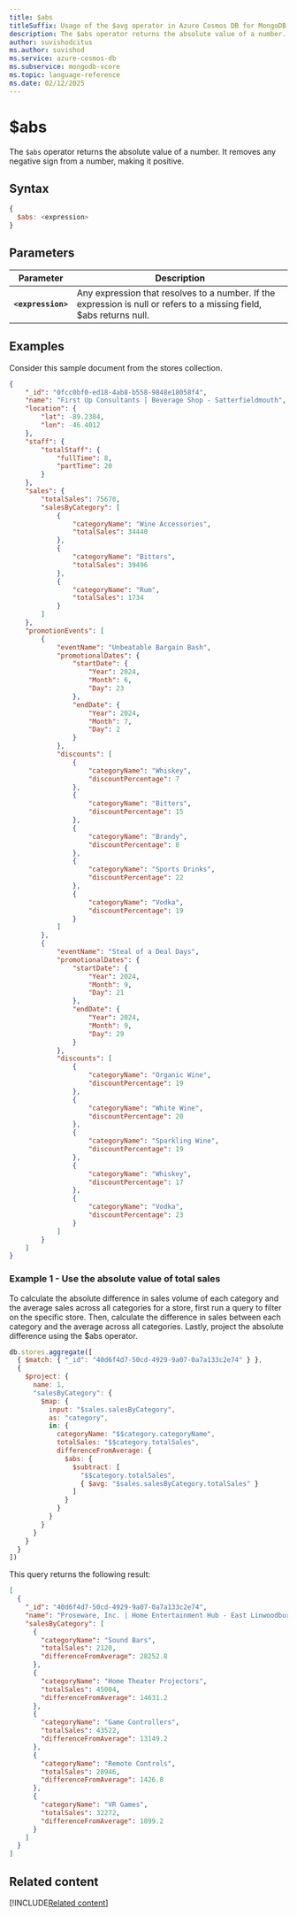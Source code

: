 ```yaml
---
title: $abs
titleSuffix: Usage of the $avg operator in Azure Cosmos DB for MongoDB vCore
description: The $abs operator returns the absolute value of a number.
author: suvishodcitus
ms.author: suvishod
ms.service: azure-cosmos-db
ms.subservice: mongodb-vcore
ms.topic: language-reference
ms.date: 02/12/2025
---
```


# $abs

The `$abs` operator returns the absolute value of a number. It removes any negative sign from a number, making it positive.

## Syntax

```javascript
{
  $abs: <expression>
}
```

## Parameters

| Parameter | Description |
| --- | --- |
| **`<expression>`** | Any expression that resolves to a number. If the expression is null or refers to a missing field, $abs returns null. |

## Examples

Consider this sample document from the stores collection.

```json
{
    "_id": "0fcc0bf0-ed18-4ab8-b558-9848e18058f4",
    "name": "First Up Consultants | Beverage Shop - Satterfieldmouth",
    "location": {
        "lat": -89.2384,
        "lon": -46.4012
    },
    "staff": {
        "totalStaff": {
            "fullTime": 8,
            "partTime": 20
        }
    },
    "sales": {
        "totalSales": 75670,
        "salesByCategory": [
            {
                "categoryName": "Wine Accessories",
                "totalSales": 34440
            },
            {
                "categoryName": "Bitters",
                "totalSales": 39496
            },
            {
                "categoryName": "Rum",
                "totalSales": 1734
            }
        ]
    },
    "promotionEvents": [
        {
            "eventName": "Unbeatable Bargain Bash",
            "promotionalDates": {
                "startDate": {
                    "Year": 2024,
                    "Month": 6,
                    "Day": 23
                },
                "endDate": {
                    "Year": 2024,
                    "Month": 7,
                    "Day": 2
                }
            },
            "discounts": [
                {
                    "categoryName": "Whiskey",
                    "discountPercentage": 7
                },
                {
                    "categoryName": "Bitters",
                    "discountPercentage": 15
                },
                {
                    "categoryName": "Brandy",
                    "discountPercentage": 8
                },
                {
                    "categoryName": "Sports Drinks",
                    "discountPercentage": 22
                },
                {
                    "categoryName": "Vodka",
                    "discountPercentage": 19
                }
            ]
        },
        {
            "eventName": "Steal of a Deal Days",
            "promotionalDates": {
                "startDate": {
                    "Year": 2024,
                    "Month": 9,
                    "Day": 21
                },
                "endDate": {
                    "Year": 2024,
                    "Month": 9,
                    "Day": 29
                }
            },
            "discounts": [
                {
                    "categoryName": "Organic Wine",
                    "discountPercentage": 19
                },
                {
                    "categoryName": "White Wine",
                    "discountPercentage": 20
                },
                {
                    "categoryName": "Sparkling Wine",
                    "discountPercentage": 19
                },
                {
                    "categoryName": "Whiskey",
                    "discountPercentage": 17
                },
                {
                    "categoryName": "Vodka",
                    "discountPercentage": 23
                }
            ]
        }
    ]
}
```

### Example 1 - Use the absolute value of total sales

To calculate the absolute difference in sales volume of each category and the average sales across all categories for a store, first run a query to filter on the specific store. Then, calculate the difference in sales between each category and the average across all categories. Lastly, project the absolute difference using the $abs operator.

```javascript
db.stores.aggregate([
  { $match: { "_id": "40d6f4d7-50cd-4929-9a07-0a7a133c2e74" } },
  {
    $project: {
      name: 1,
      "salesByCategory": {
        $map: {
          input: "$sales.salesByCategory",
          as: "category",
          in: {
            categoryName: "$$category.categoryName",
            totalSales: "$$category.totalSales",
            differenceFromAverage: {
              $abs: { 
                $subtract: [
                  "$$category.totalSales",
                  { $avg: "$sales.salesByCategory.totalSales" }
                ]
              }
            }
          }
        }
      }
    }
  }
])
```

This query returns the following result:

```json
[
  {
    "_id": "40d6f4d7-50cd-4929-9a07-0a7a133c2e74",
    "name": "Proseware, Inc. | Home Entertainment Hub - East Linwoodbury",
    "salesByCategory": [
      {
        "categoryName": "Sound Bars",
        "totalSales": 2120,
        "differenceFromAverage": 28252.8
      },
      {
        "categoryName": "Home Theater Projectors",
        "totalSales": 45004,
        "differenceFromAverage": 14631.2
      },
      {
        "categoryName": "Game Controllers",
        "totalSales": 43522,
        "differenceFromAverage": 13149.2
      },
      {
        "categoryName": "Remote Controls",
        "totalSales": 28946,
        "differenceFromAverage": 1426.8
      },
      {
        "categoryName": "VR Games",
        "totalSales": 32272,
        "differenceFromAverage": 1899.2
      }
    ]
  }
]
```

## Related content

[!INCLUDE[Related content](../includes/related-content.md)]
